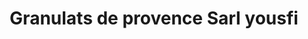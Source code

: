 ---
title: "Granulats de provence Sarl yousfi"
url: /verquieres/granulats-de-provence-sarl-yousfi/
shop: commerce
---